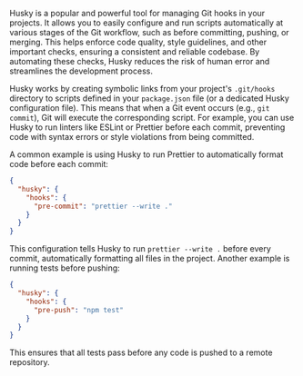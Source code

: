 Husky is a popular and powerful tool for managing Git hooks in your projects. It allows you to easily configure and run scripts automatically at various stages of the Git workflow, such as before committing, pushing, or merging. This helps enforce code quality, style guidelines, and other important checks, ensuring a consistent and reliable codebase. By automating these checks, Husky reduces the risk of human error and streamlines the development process.

Husky works by creating symbolic links from your project's `.git/hooks` directory to scripts defined in your `package.json` file (or a dedicated Husky configuration file). This means that when a Git event occurs (e.g., `git commit`), Git will execute the corresponding script. For example, you can use Husky to run linters like ESLint or Prettier before each commit, preventing code with syntax errors or style violations from being committed.

A common example is using Husky to run Prettier to automatically format code before each commit:

```json
{
  "husky": {
    "hooks": {
      "pre-commit": "prettier --write ."
    }
  }
}
```

This configuration tells Husky to run `prettier --write .` before every commit, automatically formatting all files in the project. Another example is running tests before pushing:

```json
{
  "husky": {
    "hooks": {
      "pre-push": "npm test"
    }
  }
}
```

This ensures that all tests pass before any code is pushed to a remote repository.